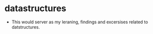# datastructures
- This would server as my leraning, findings and excersises related to datstructures.
